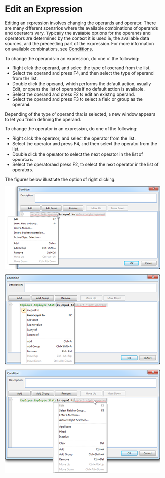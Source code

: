 # Edit an Expression

Editing an expression involves changing the operands and operator. There are many different scenarios where the available combinations of operands and operators vary. Typically the available options for the operands and operators are determined by the context it is used in, the available data sources, and the preceeding part of the expression. For more information on available combinations, see [Condtitions](../index.md).

To change the operands in an expression, do one of the following:

*   Right click the operand, and select the type of operand from the list.
*   Select the operand and press F4, and then select the type of operand from the list.
*   Double click the operand, which performs the default action, usually Edit, or opens the list of operands if no default action is available.
*   Select the operand and press F2 to edit an existing operand.
*   Select the operand and press F3 to select a field or group as the operand.

Depending of the type of operand that is selected, a new window appears to let you finish defining the operand.

To change the operator in an expression, do one of the following:

*   Right click the operator, and select the operator from the list.
*   Select the operator and press F4, and then select the operator from the list.
*   Double click the operator to select the next operator in the list of operators.
*   Select the operatorand press F2, to select the next operator in the list of operators.

The figures below illustrate the option of right clicking.

![ID8975D0DAC1BB4BA5.png](media/ID8975D0DAC1BB4BA5.png)

![ID63F00189227E42F2.png](media/ID63F00189227E42F2.png)

![IDF9B99C45B18247C7.png](media/IDF9B99C45B18247C7.png)